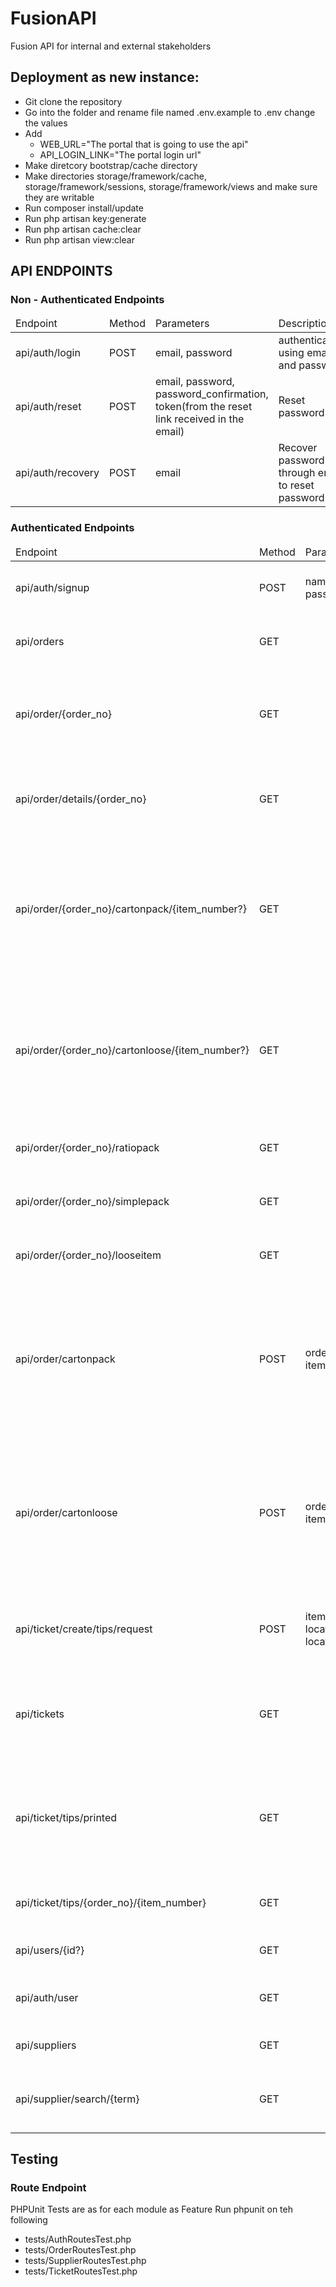 # FusionAPI
Fusion API for internal and external stakeholders

## Deployment as new instance:

- Git clone the repository
- Go into the folder and rename  file named .env.example to .env change the values 
- Add 
	- WEB_URL="The portal that is going to use the api"
	- API_LOGIN_LINK="The portal login url"
- Make diretcory bootstrap/cache directory
- Make directories storage/framework/cache, storage/framework/sessions, storage/framework/views and make sure they are writable
- Run composer install/update
- Run php artisan key:generate
- Run  php artisan cache:clear
- Run  php artisan view:clear

## API ENDPOINTS
 
### Non - Authenticated Endpoints
<table>
	<thead>
		<tr>
			<td>Endpoint</td>
			<td>Method</td>
			<td>Parameters</td>
			<td>Description</td>
		</tr>
	</thead>
	<tbody>
		<tr>
			<td>api/auth/login</td>
			<td>POST</td>
			<td>email, password</td>
			<td>authentication using email and password</td>
		</tr>
		<tr>
			<td>api/auth/reset</td>
			<td>POST</td>
			<td>email, password, password_confirmation, token(from the reset link received in the email)</td>
			<td>Reset password</td>
		</tr>
		<tr>
			<td>api/auth/recovery</td>
			<td>POST</td>
			<td>email</td>
			<td>Recover password through email to reset password</td>
		</tr>
	</tbody>
</table>

### Authenticated Endpoints
<table>
	<thead>
		<tr>
			<td>Endpoint</td>
			<td>Method</td>
			<td>Parameters</td>
			<td>Description</td>
		</tr>
	</thead>
	<tbody>
		<tr>
			<td>api/auth/signup</td>
			<td>POST</td>
			<td>name, email, password,role,role_id</td>
			<td>Returns list of orders that needs to be printed.</td>
		</tr>
		<tr>
			<td>api/orders</td>
			<td>GET</td>
			<td></td>
			<td>Returns list of orders that needs to be printed.</td>
		</tr>
		<tr>
			<td>api/order/{order_no}</td>
			<td>GET</td>
			<td></td>
			<td>Returns supplier details of Order, Order status and approved dates.</td>
		</tr>
		<tr>
			<td>api/order/details/{order_no}</td>
			<td>GET</td>
			<td></td>
			<td>Returns details of Packs and Loose cartons and Unit Labels.</td>
		</tr>
		<tr>
			<td>api/order/{order_no}/cartonpack/{item_number?}</td>
			<td>GET</td>
			<td></td>
			<td>Returns label details for Carton Packs of the individual item number - if item_number is passed, if not of the order).</td>
		</tr>
		<tr>
			<td>api/order/{order_no}/cartonloose/{item_number?}</td>
			<td>GET</td>
			<td></td>
			<td>Returns label details for Carton Loose of the individual item number - if item_number is passed, if not of the order).</td>
		</tr>
		<tr>
			<td>api/order/{order_no}/ratiopack</td>
			<td>GET</td>
			<td></td>
			<td>Returns label details for Ratio Packs of the order.</td>
		</tr>
		<tr>
			<td>api/order/{order_no}/simplepack</td>
			<td>GET</td>
			<td></td>
			<td>Returns label details for Simple Packs of the order.</td>
		</tr>
		<tr>
			<td>api/order/{order_no}/looseitem</td>
			<td>GET</td>
			<td></td>
			<td>Returns label details for Loose Items of the order.</td>
		</tr>
		<tr>
			<td>api/order/cartonpack</td>
			<td>POST</td>
			<td>order_no, item_number</td>
			<td>Returns list of carton packs and their details of the individual item number - if item_number is passed, if not of the order).</td>
		</tr>
		<tr>
			<td>api/order/cartonloose</td>
			<td>POST</td>
			<td>order_no, item_number</td>
			<td>Returns list of carton loose and their details of the individual item number - if item_number is passed, if not of the order).</td>
		</tr>
		<tr>
			<td>api/ticket/create/tips/request</td>
			<td>POST</td>
			<td>item, qty, ticket_type, location_type, location, order_no</td>
			<td>Create ticket request with custom quantity and return the ticket object.</td>
		</tr>
		<tr>
			<td>api/tickets</td>
			<td>GET</td>
			<td></td>
			<td>Returns list of all the tickets that has been generated by create endpoint.</td>
		</tr>
		<tr>
			<td>api/ticket/tips/printed</td>
			<td>GET</td>
			<td></td>
			<td>Returns list of all the tickets that has been generated by create endpoint and has been printed.</td>
		</tr>
		<tr>
			<td>api/ticket/tips/{order_no}/{item_number}</td>
			<td>GET</td>
			<td></td>
			<td>Returns label details of the item number of the order.</td>
		</tr>
		<tr>
			<td>api/users/{id?}</td>
			<td>GET</td>
			<td></td>
			<td>Returns list of users and their details.</td>
		</tr>
		<tr>
			<td>api/auth/user</td>
			<td>GET</td>
			<td></td>
			<td>Returns the authenticated user and details.</td>
		</tr>
		<tr>
			<td>api/suppliers</td>
			<td>GET</td>
			<td></td>
			<td>Returns the list of suppliers.</td>
		</tr>
		<tr>
			<td>api/supplier/search/{term}</td>
			<td>GET</td>
			<td></td>
			<td>Returns the supplier details for based on the search term.</td>
		</tr>
	</tbody>
</table>

## Testing 

### Route Endpoint 
PHPUnit Tests are as for each module as Feature
Run phpunit on teh following

- tests/AuthRoutesTest.php
- tests/OrderRoutesTest.php
- tests/SupplierRoutesTest.php
- tests/TicketRoutesTest.php

